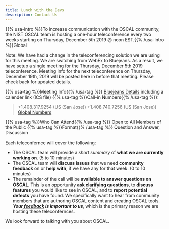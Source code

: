 ```yaml
---
title: Lunch with the Devs
description: Contact Us
---
```


{{% usa-intro %}}To increase communication with the OSCAL community, the NIST OSCAL team is hosting a one-hour teleconference every two weeks starting on Thursday, December 5th 2019 @ noon EST.{{% /usa-intro %}}Global

Note: We have had a change in the teleconferencing solution we are using for this meeting. We are switching from WebEx to Bluejeans. As a result, we have setup a single meeting for the Thursday, December 5th 2019 teleconference. Meeting info for the next teleconference on Thursday, December 19th, 2019 will be posted here in before that meeting. Please check back for updated details.

{{% usa-tag %}}Meeting Info{{% /usa-tag %}} [Bluejeans Details](https://bluejeans.com/446080647) including a calender link (ICS file)
{{% usa-tag %}}Call-in Numbers{{% /usa-tag %}}:

> +1.408.317.9254 (US (San Jose))
> +1.408.740.7256 (US (San Jose))
> [Global Numbers](https://www.bluejeans.com/premium-numbers)

{{% usa-tag %}}Who Can Attend{{% /usa-tag %}} Open to All Members of the Public
{{% usa-tag %}}Format{{% /usa-tag %}} Question and Answer, Discussion

Each teleconfernce will cover the following:

- The OSCAL team will provide a *short summary* of **what we are currently working on**. (5 to 10 minutes)
- The OSCAL team will **discuss issues** that we need **community feedback** on or **help with**, if we have any for that week. (0 to 10 minutes)
- The remainder of the call will be **available to answer questions on OSCAL**. This is an opportunity **ask clarifying questions**, to **discuss features** you would like to see in OSCAL, and to **report potential defects** you have found. We specifically want to hear from community members that are authoring OSCAL content and creating OSCAL tools. ***Your [feedback](/contribute/contact/) is important to us***, which is the primary reason we are hosting these teleconfernces.

We look forward to talking with you about OSCAL.
